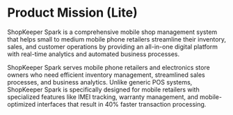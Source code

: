 # Product Mission (Lite)

ShopKeeper Spark is a comprehensive mobile shop management system that helps small to medium mobile phone retailers streamline their inventory, sales, and customer operations by providing an all-in-one digital platform with real-time analytics and automated business processes.

ShopKeeper Spark serves mobile phone retailers and electronics store owners who need efficient inventory management, streamlined sales processes, and business analytics. Unlike generic POS systems, ShopKeeper Spark is specifically designed for mobile retailers with specialized features like IMEI tracking, warranty management, and mobile-optimized interfaces that result in 40% faster transaction processing.